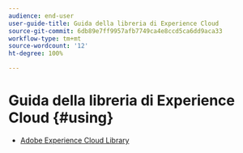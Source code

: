 ```yaml
---
audience: end-user
user-guide-title: Guida della libreria di Experience Cloud
source-git-commit: 6db89e7ff9957afb7749ca4e8ccd5ca6dd9aca33
workflow-type: tm+mt
source-wordcount: '12'
ht-degree: 100%

---
```



# Guida della libreria di Experience Cloud {#using}

+ [Adobe Experience Cloud Library](c-library-about/overview.md)
